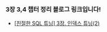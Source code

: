 ### 3장 3,4 챕터 정리 블로그 링크입니다!
- [[친절한 SQL 튜닝] 3장. 인덱스 튜닝(2)](https://medium.com/@Hailey24/친절한-sql-튜닝-3장-인덱스-튜닝-2-455e97644e93)

